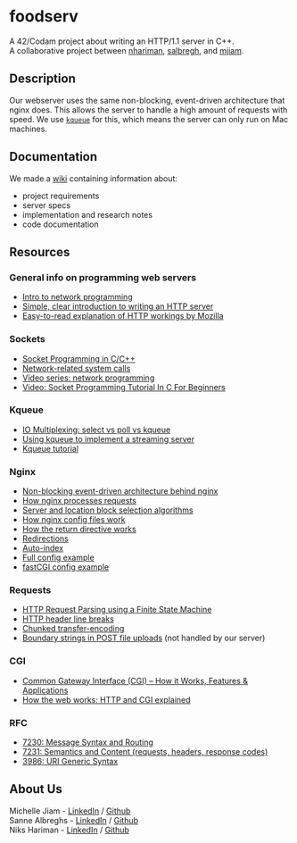 # foodserv
A 42/Codam project about writing an HTTP/1.1 server in C++.  
A collaborative project between [nhariman](https://github.com/nhariman), [salbregh](https://github.com/salbregh), and [mjiam](https://github.com/MichelleJiam).  

## Description


Our webserver uses the same non-blocking, event-driven architecture that nginx does. This allows the server to handle a high amount of requests with speed. We use [`kqueue`](https://www.freebsd.org/cgi/man.cgi?query=kqueue&sektion=2) for this, which means the server can only run on Mac machines.

## Documentation
We made a [wiki](https://github.com/NHariman/foodserv/wiki) containing information about:
- project requirements
- server specs
- implementation and research notes
- code documentation

## Resources
### General info on programming web servers
- [Intro to network programming](https://beej.us/guide/bgnet/html/#intro)
- [Simple, clear introduction to writing an HTTP server](https://medium.com/from-the-scratch/http-server-what-do-you-need-to-know-to-build-a-simple-http-server-from-scratch-d1ef8945e4fa)
- [Easy-to-read explanation of HTTP workings by Mozilla](https://developer.mozilla.org/en-US/docs/Web/HTTP)

### Sockets
- [Socket Programming in C/C++](https://www.geeksforgeeks.org/socket-programming-cc/)
- [Network-related system calls](https://beej.us/guide/bgnet/html/#system-calls-or-bust)
- [Video series: network programming](https://www.youtube.com/playlist?list=PL9IEJIKnBJjH_zM5LnovnoaKlXML5qh17)
- [Video: Socket Programming Tutorial In C For Beginners](https://youtu.be/LtXEMwSG5-8)

### Kqueue
- [IO Multiplexing: select vs poll vs kqueue](https://nima101.github.io/io_multiplexing)
- [Using kqueue to implement a streaming server](https://nima101.github.io/kqueue_server)
- [Kqueue tutorial](https://wiki.netbsd.org/tutorials/kqueue_tutorial/)

### Nginx
- [Non-blocking event-driven architecture behind nginx](https://www.nginx.com/blog/inside-nginx-how-we-designed-for-performance-scale/)
- [How nginx processes requests](http://nginx.org/en/docs/http/request_processing.html)
- [Server and location block selection algorithms](https://www.digitalocean.com/community/tutorials/understanding-nginx-server-and-location-block-selection-algorithms)
- [How nginx config files work](https://www.plesk.com/blog/various/nginx-configuration-guide/)
- [How the return directive works](https://www.digitalocean.com/community/tutorials/nginx-rewrite-url-rules)
- [Redirections](https://developer.mozilla.org/en-US/docs/Web/HTTP/Redirections)
- [Auto-index](https://www.keycdn.com/support/nginx-directory-index)
- [Full config example](https://www.nginx.com/resources/wiki/start/topics/examples/full/)
- [fastCGI config example](https://www.nginx.com/resources/wiki/start/topics/examples/fastcgiexample/)

### Requests
- [HTTP Request Parsing using a Finite State Machine](https://ieeexplore.ieee.org/document/6957302)
- [HTTP header line breaks](https://stackoverflow.com/questions/5757290/http-header-line-break-style)
- [Chunked transfer-encoding](https://en.wikipedia.org/wiki/Chunked_transfer_encoding)
- [Boundary strings in POST file uploads](https://stackoverflow.com/questions/8659808/how-does-http-file-upload-work) (not handled by our server)

### CGI
- [Common Gateway Interface (CGI) – How it Works, Features & Applications](https://electricalfundablog.com/common-gateway-interface-cgi/)
- [How the web works: HTTP and CGI explained](https://www.garshol.priv.no/download/text/http-tut.html)

### RFC
- [7230: Message Syntax and Routing](https://datatracker.ietf.org/doc/html/rfc7230)
- [7231: Semantics and Content (requests, headers, response codes)](https://www.rfc-editor.org/rfc/rfc7231.html)
- [3986: URI Generic Syntax](https://datatracker.ietf.org/doc/html/rfc3986)


## About Us
Michelle Jiam - [LinkedIn](https://www.linkedin.com/in/mljiam/) / [Github](https://github.com/MichelleJiam)  
Sanne Albreghs - [LinkedIn](https://www.linkedin.com/in/sanne-albreghs-ba09141a3/) / [Github](https://github.com/salbregh)  
Niks Hariman - [LinkedIn](https://www.linkedin.com/in/niks-hariman-msc-aaa74b152/) / [Github](https://github.com/nhariman)

